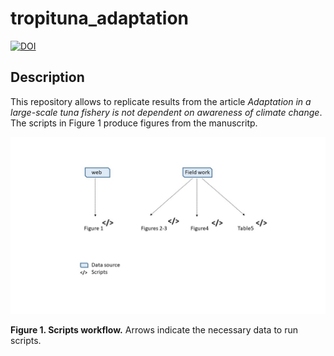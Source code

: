 # tropituna_adaptation
[![DOI](https://zenodo.org/badge/DOI/10.5281/zenodo.3922572.svg)](https://doi.org/10.5281/zenodo.3922572)

## Description

This repository allows to replicate results from the article *Adaptation in a large-scale tuna fishery is not dependent on awareness of climate change*. The scripts in Figure 1 produce figures from the manuscritp.

![](Images/outline_scripts.jpg)

**Figure 1. Scripts workflow.** Arrows indicate the necessary data to run scripts.
